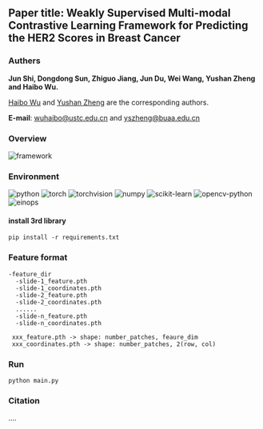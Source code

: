 ## Paper title: Weakly Supervised Multi-modal Contrastive Learning Framework for Predicting the HER2 Scores in Breast Cancer


### Authers
<strong>Jun Shi, Dongdong Sun, Zhiguo Jiang, Jun Du, Wei Wang, Yushan Zheng and Haibo Wu.</strong>

[Haibo Wu](https://lcyx.ustc.edu.cn/2023/0615/c34245a605986/page.htm) and [Yushan Zheng](https://zhengyushan.github.io/) are the corresponding authors.

<strong>E-mail</strong>: <font color='blue'>wuhaibo@ustc.edu.cn</font> and <font color='blue'>yszheng@buaa.edu.cn</font>

### Overview
![framework](images/framework.jpg)

### Environment
![python](https://img.shields.io/badge/python-3.8-blue)
![torch](https://img.shields.io/badge/torch-1.8%2Bcu111-red)
![torchvision](https://img.shields.io/badge/torchvision-0.9.1+cu111-purple)
![numpy](https://img.shields.io/badge/numpy-1.22.2-green)
![scikit-learn](https://img.shields.io/badge/scikit--learn-1.2.0-orange)
![opencv-python](https://img.shields.io/badge/opencv--python-4.5.5.62-pink)
![einops](https://img.shields.io/badge/einops-0.6.6-brown)

#### install 3rd library
```shell
pip install -r requirements.txt
```

### Feature format
```none
-feature_dir
  -slide-1_feature.pth
  -slide-1_coordinates.pth
  -slide-2_feature.pth
  -slide-2_coordinates.pth
  ......
  -slide-n_feature.pth
  -slide-n_coordinates.pth
 
 xxx_feature.pth -> shape: number_patches, feaure_dim
 xxx_coordinates.pth -> shape: number_patches, 2(row, col)
```

### Run
```shell
python main.py
```


### Citation
....